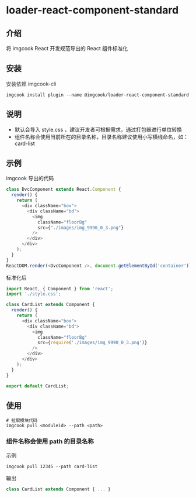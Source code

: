 # **loader-react-component-standard**


## 介绍
将 imgcook React 开发规范导出的 React 组件标准化

## 安装
<font color="#333">安装依赖 imgcook-cli</font>
```
imgcook install plugin --name @imgcook/loader-react-component-standard
```

## 说明
* 默认会导入 style.css ，建议开发者可根据需求，通过打包器进行单位转换
* 组件名称会使用当前所在的目录名称，目录名称建议使用小写横线命名，如：card-list

## 示例
imgcook 导出的代码
```javascript
class DvcComponent extends React.Component {
  render() {
    return (
      <div className="box">
        <div className="bd">
          <img
            className="floorBg"
            src={"./images/img_9990_0_3.png"}
          />
        </div>
      </div>
    );
  }
}
ReactDOM.render(<DvcComponent />, document.getElementById('container'));
```

标准化后
```javascript
import React, { Component } from 'react';
import './style.css';

class CardList extends Component {
  render() {
    return (
      <div className="box">
        <div className="bd">
          <img
            className="floorBg"
            src={require('./images/img_9990_0_3.png')}
          />
        </div>
      </div>
    );
  }
}

export default CardList;
```

## 使用
```
# 拉取模块代码
imgcook pull <moduleid> --path <path>
```
### 组件名称会使用 path 的目录名称
示例 <br />
```
imgcook pull 12345 --path card-list
```
输出
```javascript
class CardList extends Component { ... }
```
